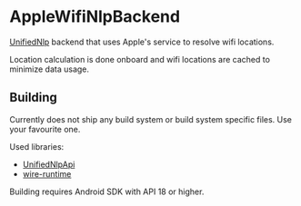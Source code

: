AppleWifiNlpBackend
===================
[UnifiedNlp](https://github.com/microg/android_packages_apps_UnifiedNlp) backend that uses Apple's service to resolve wifi locations.

Location calculation is done onboard and wifi locations are cached to minimize data usage.

Building
--------
Currently does not ship any build system or build system specific files. Use your favourite one.

Used libraries: 

-	[UnifiedNlpApi](https://github.com/microg/android_packages_apps_UnifiedNlp)
-	[wire-runtime](https://github.com/square/wire)

Building requires Android SDK with API 18 or higher.
